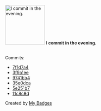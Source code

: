 <img src="https://my-badges.github.io/my-badges/evening-commits.png" alt="I commit in the evening." title="I commit in the evening." width="128">
<strong>I commit in the evening.</strong>
<br><br>

Commits:

- <a href="https://github.com/dwesh163/musics/commit/7f1d7a434c9d2b53fb8c4f98e261f9b7c2ecd4ba">7f1d7a4</a>
- <a href="https://github.com/dwesh163/musics/commit/3f9a1ee8bd24d3b7ac2e01191b9e1e93650b2d85">3f9a1ee</a>
- <a href="https://github.com/dwesh163/musics/commit/9741bb4a1595729e0cfa7cf593c79afb4d5209c1">9741bb4</a>
- <a href="https://github.com/dwesh163/musics/commit/35e0dcaf7e69ec02c20211733ed09cc4ba7f6c71">35e0dca</a>
- <a href="https://github.com/dwesh163/musics/commit/5e251b713afc4003afa4a29a21bc6d5432dcb784">5e251b7</a>
- <a href="https://github.com/dwesh163/musics/commit/11c8c8d6b214c09d23090416278e32d7c6dbd04f">11c8c8d</a>


Created by <a href="https://github.com/my-badges/my-badges">My Badges</a>